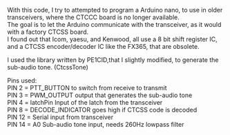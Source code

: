 <p class="has-line-data" data-line-start="0" data-line-end="3">With this code, I try to attempted to program a Arduino nano, to use in older transceivers, where the CTCCC board is no longer available.<br>
The goal is to let the Arduino communicate with the transceiver, as it would with a factory CTCSS board.<br>
I found out that Icom, yaesu, and Kenwood, all use a 8 bit shift register IC, and a CTCSS encoder/decoder IC like the FX365, that are obsolete.</p>
<p class="has-line-data" data-line-start="4" data-line-end="5">I used the library written by PE1CID,that I slightly modified, to generate the sub-audio tone. (CtcssTone)</p>
<p class="has-line-data" data-line-start="6" data-line-end="13">Pins used:<br>
PIN 2 = PTT_BUTTON to switch from receive to transmit<br>
PIN 3 = PWM_OUTPUT output that generates the sub-audio tone<br>
PIN 4 = latchPin Input of the latch from the transceiver<br>
PIN 8 = DECODE_INDICATOR goes high if CTCSS code is decoded<br>
PIN 12 = Serial input from transceiver<br>
PIN 14 = A0 Sub-audio tone input, needs 260Hz lowpass filter</p>
